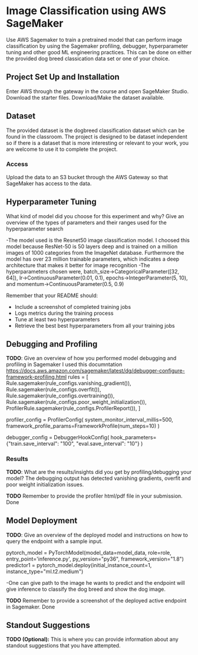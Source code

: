 # Image Classification using AWS SageMaker

Use AWS Sagemaker to train a pretrained model that can perform image classification by using the Sagemaker profiling, debugger, hyperparameter tuning and other good ML engineering practices. This can be done on either the provided dog breed classication data set or one of your choice.

## Project Set Up and Installation
Enter AWS through the gateway in the course and open SageMaker Studio. 
Download the starter files.
Download/Make the dataset available. 

## Dataset
The provided dataset is the dogbreed classification dataset which can be found in the classroom.
The project is designed to be dataset independent so if there is a dataset that is more interesting or relevant to your work, you are welcome to use it to complete the project.

### Access
Upload the data to an S3 bucket through the AWS Gateway so that SageMaker has access to the data. 

## Hyperparameter Tuning
What kind of model did you choose for this experiment and why? Give an overview of the types of parameters and their ranges used for the hyperparameter search

-The model used is the Resnet50 image classification model. I choosed this model because ResNet-50 is 50 layers deep and is trained on a million images of 1000 categories from the ImageNet database. Furthermore the model has over 23 million trainable parameters, which indicates a deep architecture that makes it better for image recognition
-The hyperparameters chosen were, batch_size->CategoricalParameter([32, 64]), lr->ContinuousParameter(0.01, 0.1), epochs->IntegerParameter(5, 10), and momentum->ContinuousParameter(0.5, 0.9)

Remember that your README should:
- Include a screenshot of completed training jobs
- Logs metrics during the training process
- Tune at least two hyperparameters
- Retrieve the best best hyperparameters from all your training jobs

## Debugging and Profiling
**TODO**: Give an overview of how you performed model debugging and profiling in Sagemaker
I used this documntation https://docs.aws.amazon.com/sagemaker/latest/dg/debugger-configure-framework-profiling.html
rules = [
    Rule.sagemaker(rule_configs.vanishing_gradient()),
    Rule.sagemaker(rule_configs.overfit()),
    Rule.sagemaker(rule_configs.overtraining()),
    Rule.sagemaker(rule_configs.poor_weight_initialization()),
    ProfilerRule.sagemaker(rule_configs.ProfilerReport()),
]

profiler_config = ProfilerConfig(
    system_monitor_interval_millis=500, framework_profile_params=FrameworkProfile(num_steps=10)
)

debugger_config = DebuggerHookConfig(
    hook_parameters={"train.save_interval": "100", "eval.save_interval": "10"}
)

### Results
**TODO**: What are the results/insights did you get by profiling/debugging your model?
The debugging output has detected vanishing gradients, overfit and poor weight initialization issues.

**TODO** Remember to provide the profiler html/pdf file in your submission.
Done


## Model Deployment
**TODO**: Give an overview of the deployed model and instructions on how to query the endpoint with a sample input.

pytorch_model = PyTorchModel(model_data=model_data, role=role, entry_point='inference.py', py_version="py36", framework_version="1.8")
predictor1 = pytorch_model.deploy(initial_instance_count=1, instance_type="ml.t2.medium")

-One can give path to the image he wants to predict and the endpoint will give inference to classify the dog breed and show the dog image.


**TODO** Remember to provide a screenshot of the deployed active endpoint in Sagemaker.
Done

## Standout Suggestions
**TODO (Optional):** This is where you can provide information about any standout suggestions that you have attempted.
